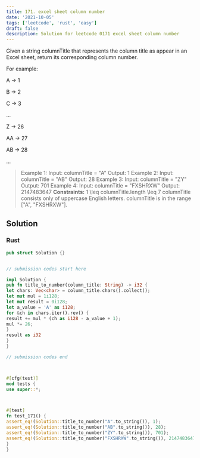 ```yaml
---
title: 171. excel sheet column number
date: '2021-10-05'
tags: ['leetcode', 'rust', 'easy']
draft: false
description: Solution for leetcode 0171 excel sheet column number
---
```




Given a string columnTitle that represents the column title as appear in an Excel sheet, return its corresponding column number.

For example:



A -> 1

B -> 2

C -> 3

...

Z -> 26

AA -> 27

AB -> 28

...





>   Example 1:
>   Input: columnTitle <TeX>=</TeX> "A"
>   Output: 1
>   Example 2:
>   Input: columnTitle <TeX>=</TeX> "AB"
>   Output: 28
>   Example 3:
>   Input: columnTitle <TeX>=</TeX> "ZY"
>   Output: 701
>   Example 4:
>   Input: columnTitle <TeX>=</TeX> "FXSHRXW"
>   Output: 2147483647
**Constraints:**
>   	1 <TeX>\leq</TeX> columnTitle.length <TeX>\leq</TeX> 7
>   	columnTitle consists only of uppercase English letters.
>   	columnTitle is in the range ["A", "FXSHRXW"].


## Solution


### Rust
```rust
pub struct Solution {}


// submission codes start here

impl Solution {
pub fn title_to_number(column_title: String) -> i32 {
let chars: Vec<char> = column_title.chars().collect();
let mut mul = 1i128;
let mut result = 0i128;
let a_value = 'A' as i128;
for &ch in chars.iter().rev() {
result += mul * (ch as i128 - a_value + 1);
mul *= 26;
}
result as i32
}
}

// submission codes end



#[cfg(test)]
mod tests {
use super::*;



#[test]
fn test_171() {
assert_eq!(Solution::title_to_number("A".to_string()), 1);
assert_eq!(Solution::title_to_number("AB".to_string()), 28);
assert_eq!(Solution::title_to_number("ZY".to_string()), 701);
assert_eq!(Solution::title_to_number("FXSHRXW".to_string()), 2147483647);
}
}

```
